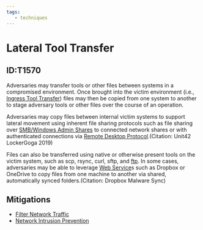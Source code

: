 ```yaml
---
tags:
   - techniques
---
```

# Lateral Tool Transfer
## ID:T1570
Adversaries may transfer tools or other files between systems in a compromised environment. Once brought into the victim environment (i.e., [Ingress Tool Transfer](/mitre/techniques/T1105)) files may then be copied from one system to another to stage adversary tools or other files over the course of an operation.

Adversaries may copy files between internal victim systems to support lateral movement using inherent file sharing protocols such as file sharing over [SMB/Windows Admin Shares](/mitre/techniques/T1021/002) to connected network shares or with authenticated connections via [Remote Desktop Protocol](/mitre/techniques/T1021/001).(Citation: Unit42 LockerGoga 2019)

Files can also be transferred using native or otherwise present tools on the victim system, such as scp, rsync, curl, sftp, and [ftp](/mitre/software/S0095). In some cases, adversaries may be able to leverage [Web Service](/mitre/techniques/T1102)s such as Dropbox or OneDrive to copy files from one machine to another via shared, automatically synced folders.(Citation: Dropbox Malware Sync)
## Mitigations
* [Filter Network Traffic](mitigations/M1037)
* [Network Intrusion Prevention](mitigations/M1031)
